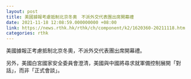 ```yaml
---
layout: post
title: 美國據報考慮抵制北京冬奧　不派外交代表團出席開幕禮
date: 2021-11-18 12:08:59.000000000 +08:00
link: https://news.rthk.hk/rthk/ch/component/k2/1620360-20211118.htm
categories: rthk
---
```


美國據報正考慮抵制北京冬奧，不派外交代表團出席開幕禮。

另外，美國白宮國家安全委員會澄清，美國與中國將尋求就軍備控制展開「對話」，而非「正式會談」。
